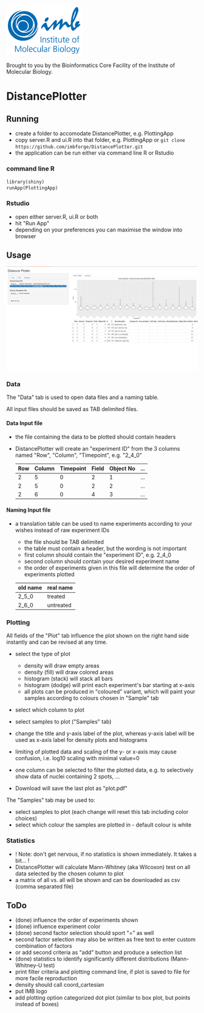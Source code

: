 ![IMB_logo](figures/IMB_logo.png "IMB logo")

Brought to you by the Bioinformatics Core Facility of the Institute of Molecular Biology.

# DistancePlotter #

## Running ##

- create a folder to accomodate DistancePlotter, e.g. PlottingApp
- copy server.R and ui.R into that folder, e.g. PlottingApp or `git clone https://github.com/imbforge/DistancePlotter.git`
- the application can be run either via command line R or Rstudio

### command line R ###
    library(shiny)
    runApp(PlottingApp)


### Rstudio ###
- open either server.R, ui.R or both
- hit "Run App"
- depending on your preferences you can maximise the window into browser

## Usage ##

![screenshot_mainwindow](figures/main_window_v2.png "Main Window 1")

### Data ###
The "Data" tab is used to open data files and a naming table.

All input files should be saved as TAB delimited files.

#### Data Input file ####

- the file containing the data to be plotted should contain headers
- DistancePlotter will create an "experiment ID" from the 3 columns named "Row", "Column", "Timepoint", e.g. "2_4_0"

    |Row|Column|Timepoint|Field|Object No| ... |
    |---|------|---------|-----|---------|-----|
    |2  |5     |0        |2    |1        | ... |
    |2  |5     |0        |2    |2        | ... |
    |2  |6     |0        |4    |3        | ... |

#### Naming Input file ####

- a translation table can be used to name experiments according to your wishes instead of raw experiment IDs

    - the file should be TAB delimited
    - the table must contain a header, but the wording is not important
    - first column should contain the "experiment ID", e.g. 2_4_0
    - second column should contain your desired experiment name
    - the order of experiments given in this file will determine the order of experiments plotted

    | old name | real name |
    |----------|-----------|
    |  2_5_0   | treated   |
    |  2_6_0   | untreated |

### Plotting ###
All fields of the "Plot" tab influence the plot shown on the right hand side instantly and can be revised at any time.

- select the type of plot
    - density will draw empty areas
    - density (fill) will draw colored areas
    - histogram (stack) will stack all bars
    - histogram (dodge) will print each experiment's bar starting at x-axis
    - all plots can be produced in "coloured" variant, which will paint your samples according to colours chosen in "Sample" tab

- select which column to plot
- select samples to plot ("Samples" tab)


- change the title and y-axis label of the plot, whereas y-axis label will be used as x-axis label for density plots and histograms
- limiting of plotted data and scaling of the y- or x-axis may cause confusion, i.e. log10 scaling with minimal value=0
- one column can be selected to filter the plotted data, e.g. to selectively show data of nuclei containing 2 spots, ...
- Download will save the last plot as "plot.pdf"

The "Samples" tab may be used to:

- select samples to plot (each change will reset this tab including color choices)
- select which colour the samples are plotted in - default colour is white

### Statistics ###

- ! Note: don't get nervous, if no statistics is shown immediately. It takes a bit... !
- DistancePlotter will calculate Mann-Whitney (aka Wilcoxon) test on all data selected by the chosen column to plot
- a matrix of all vs. all will be shown and can be downloaded as csv (comma separated file)

## ToDo ##
- (done) influence the order of experiments shown
- (done) influence experiment color
- (done) second factor selection should sport "=" as well
- second factor selection may also be written as free text to enter custom combination of factors
- or add second criteria as "add" button and produce a selection list
- (done) statistics to identify significantly different distributions (Mann-Whitney-U test)
- print filter criteria and plotting command line, if plot is saved to file for more facile reproduction
- density should call coord_cartesian
- put IMB logo 
- add plotting option categorized dot plot (similar to box plot, but points instead of boxes)

